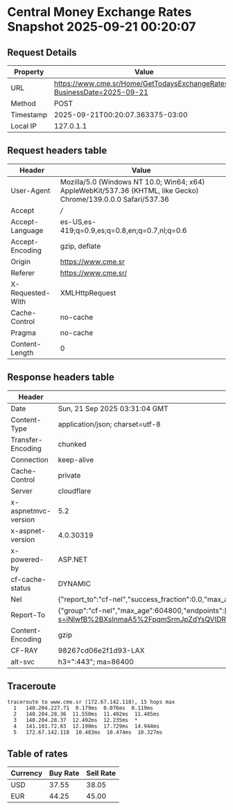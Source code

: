 # Central Money Exchange Rates Snapshot 2025-09-21 00:20:07
## Request Details

| Property | Value |
|----------|-------|
| URL | https://www.cme.sr/Home/GetTodaysExchangeRates/?BusinessDate=2025-09-21 |
| Method | POST |
| Timestamp | 2025-09-21T00:20:07.363375-03:00 |
| Local IP | 127.0.1.1 |
    
## Request headers table

| Header | Value |
|--------|-------|
| User-Agent | Mozilla/5.0 (Windows NT 10.0; Win64; x64) AppleWebKit/537.36 (KHTML, like Gecko) Chrome/139.0.0.0 Safari/537.36 |
| Accept | */* |
| Accept-Language | es-US,es-419;q=0.9,es;q=0.8,en;q=0.7,nl;q=0.6 |
| Accept-Encoding | gzip, deflate |
| Origin | https://www.cme.sr |
| Referer | https://www.cme.sr/ |
| X-Requested-With | XMLHttpRequest |
| Cache-Control | no-cache |
| Pragma | no-cache |
| Content-Length | 0 |

    
## Response headers table
| Header | Value |
|--------|-------|
| Date | Sun, 21 Sep 2025 03:31:04 GMT |
| Content-Type | application/json; charset=utf-8 |
| Transfer-Encoding | chunked |
| Connection | keep-alive |
| Cache-Control | private |
| Server | cloudflare |
| x-aspnetmvc-version | 5.2 |
| x-aspnet-version | 4.0.30319 |
| x-powered-by | ASP.NET |
| cf-cache-status | DYNAMIC |
| Nel | {"report_to":"cf-nel","success_fraction":0.0,"max_age":604800} |
| Report-To | {"group":"cf-nel","max_age":604800,"endpoints":[{"url":"https://a.nel.cloudflare.com/report/v4?s=iNlwfB%2BXsInmaA5%2FpqmSrmJpZdYsQVIDRaraUbVhyh6rMQWO%2BQyJQ39A%2Fx39YmlQBI3E0T7FdU525C6BpzXfSI2jHjdUynqy"}]} |
| Content-Encoding | gzip |
| CF-RAY | 98267cd06e2f1d93-LAX |
| alt-svc | h3=":443"; ma=86400 |

## Traceroute 

```
traceroute to www.cme.sr (172.67.142.118), 15 hops max
  1   140.204.227.71  0.179ms  0.076ms  0.119ms 
  2   140.204.28.36  11.550ms  11.402ms  11.485ms 
  3   140.204.28.37  12.492ms  12.235ms  * 
  4   141.101.72.83  12.190ms  17.729ms  14.944ms 
  5   172.67.142.118  10.483ms  10.474ms  10.327ms 

```


## Table of rates

| Currency | Buy Rate | Sell Rate |
|----------|----------|-----------|
| USD | 37.55 | 38.05 |
| EUR | 44.25 | 45.00 |

